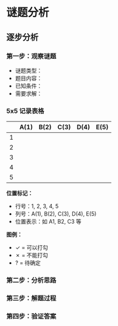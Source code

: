 # 谜题分析

## 逐步分析

### 第一步：观察谜题
- 谜题类型：
- 题目内容：
- 已知条件：
- 需要求解：

### 5x5 记录表格

|     | A(1) | B(2) | C(3) | D(4) | E(5) |
|-----|------|------|------|------|------|
| 1   |      |      |      |      |      |
| 2   |      |      |      |      |      |
| 3   |      |      |      |      |      |
| 4   |      |      |      |      |      |
| 5   |      |      |      |      |      |

**位置标记：**
- 行号：1, 2, 3, 4, 5
- 列号：A(1), B(2), C(3), D(4), E(5)
- 位置表示：如 A1, B2, C3 等

**图例：**
- ✓ = 可以打勾
- ✗ = 不能打勾  
- ? = 待确定

### 第二步：分析思路

### 第三步：解题过程

### 第四步：验证答案

